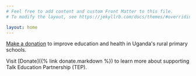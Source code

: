```yaml
---
# Feel free to add content and custom Front Matter to this file.
# To modify the layout, see https://jekyllrb.com/docs/themes/#overriding-theme-defaults

layout: home
---
```

[Make a donation](https://www.nowdonate.com/checkout/talk-education-partnership) to improve education and health in Uganda's rural primary schools. 

Visit [Donate]({% link donate.markdown %}) to learn more about supporting Talk Education Partnership (TEP).